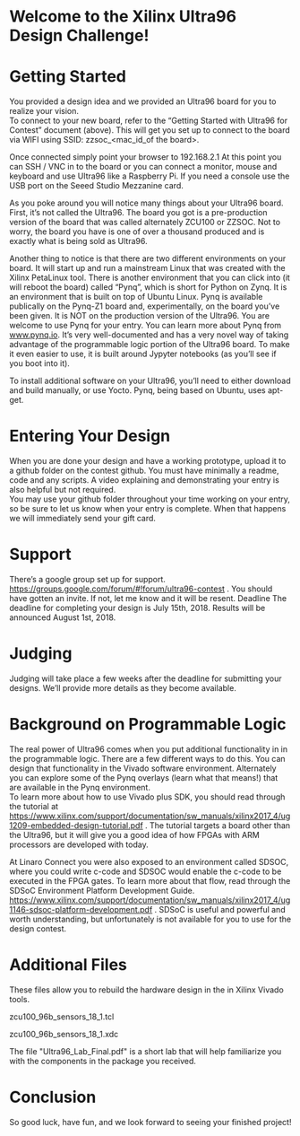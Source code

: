 # Welcome to the Xilinx Ultra96 Design Challenge!

# Getting Started
You provided a design idea and we provided an Ultra96 board for you to realize your vision.  
To connect to your new board, refer to the “Getting Started with Ultra96 for Contest” document (above). This will get you set up to connect to the board via WIFI using SSID: zzsoc_<mac_id_of the board>.  

Once connected simply point your browser to 192.168.2.1  At this point you can SSH / VNC in to the board or you can connect a monitor, mouse and keyboard and use Ultra96 like a Raspberry Pi.  If you need a console use the USB port on the Seeed Studio Mezzanine card.   

As you poke around you will notice many things about your Ultra96 board.  First, it’s not called the Ultra96.  The board you got is a pre-production version of the board that was called alternately ZCU100 or ZZSOC.  Not to worry, the board you have is one of over a thousand produced and is exactly what is being sold as Ultra96.

Another thing to notice is that there are two different environments on your board.  It will start up and run a mainstream Linux that was created with the Xilinx PetaLinux tool.  There is another environment that you can click into (it will reboot the board) called “Pynq”, which is short for Python on Zynq.  It is an environment that is built on top of Ubuntu Linux.   Pynq is available publically on the Pynq-Z1 board and, experimentally, on the board you’ve been given.  It is NOT on the production version of the Ultra96.  You are welcome to use Pynq for your entry.  You can learn more about Pynq from www.pynq.io.  It’s very well-documented and has a very novel way of taking advantage of the programmable logic portion of the Ultra96 board. To make it even easier to use, it is built around Jypyter notebooks (as you’ll see if you boot into it).  

To install additional software on your Ultra96, you’ll need to either download and build manually, or use Yocto.  Pynq, being based on Ubuntu, uses apt-get.  
# Entering Your Design
When you are done your design and have a working prototype, upload it to a github folder on the contest github.  You must have minimally a readme, code and any scripts.  A video explaining and demonstrating your entry is also helpful but not required.  
You may use your github folder throughout your time working on your entry, so be sure to let us know when your entry is complete.  When that happens we will immediately send your gift card.
# Support
There’s a google group set up for support.  https://groups.google.com/forum/#!forum/ultra96-contest . You should have gotten an invite.  If not, let me know and it will be resent.
Deadline
The deadline for completing your design is July 15th, 2018.  Results will be announced August 1st, 2018.  
# Judging
Judging will take place a few weeks after the deadline for submitting your designs.  We’ll provide more details as they become available.
# Background on Programmable Logic
The real power of Ultra96 comes when you put additional functionality in in the programmable logic.  There are a few different ways to do this.  You can design that functionality in the Vivado software environment.  Alternately you can explore some of the Pynq overlays (learn what that means!) that are available in the Pynq environment.   
To learn more about how to use Vivado plus SDK, you should read through the tutorial at https://www.xilinx.com/support/documentation/sw_manuals/xilinx2017_4/ug1209-embedded-design-tutorial.pdf .  The tutorial targets a board other than the Ultra96, but it will give you a good idea of how FPGAs with ARM processors are developed with today.  

At Linaro Connect you were also exposed to an environment called SDSOC, where you could write c-code and SDSOC would enable the c-code to be executed in the FPGA gates.  To learn more about that flow, read through the SDSoC Environment Platform Development Guide. https://www.xilinx.com/support/documentation/sw_manuals/xilinx2017_4/ug1146-sdsoc-platform-development.pdf .  SDSoC is useful and powerful and worth understanding, but unfortunately is not available for you to use for the design contest. 

# Additional Files
These files allow you to rebuild the hardware design in the in Xilinx Vivado tools.

  zcu100_96b_sensors_18_1.tcl
  
  zcu100_96b_sensors_18_1.xdc
  
The file "Ultra96_Lab_Final.pdf" is a short lab that will help familiarize you with the components in the package you received.

# Conclusion
So good luck, have fun, and we look forward to seeing your finished project!


